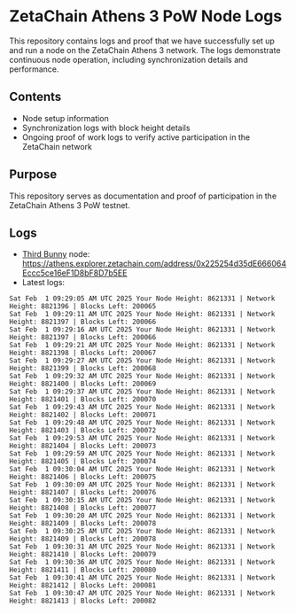 # ZetaChain Athens 3 PoW Node Logs
This repository contains logs and proof that we have successfully set up and run a node on the ZetaChain Athens 3 network. The logs demonstrate continuous node operation, including synchronization details and performance.

## Contents
- Node setup information
- Synchronization logs with block height details
- Ongoing proof of work logs to verify active participation in the ZetaChain network

## Purpose
This repository serves as documentation and proof of participation in the ZetaChain Athens 3 PoW testnet.

## Logs

- [Third Bunny](https://thirdbunny.xyz/) node: https://athens.explorer.zetachain.com/address/0x225254d35dE666064Eccc5ce16eF1D8bF8D7b5EE
- Latest logs:
```
Sat Feb  1 09:29:05 AM UTC 2025 Your Node Height: 8621331 | Network Height: 8821396 | Blocks Left: 200065
Sat Feb  1 09:29:11 AM UTC 2025 Your Node Height: 8621331 | Network Height: 8821397 | Blocks Left: 200066
Sat Feb  1 09:29:16 AM UTC 2025 Your Node Height: 8621331 | Network Height: 8821397 | Blocks Left: 200066
Sat Feb  1 09:29:21 AM UTC 2025 Your Node Height: 8621331 | Network Height: 8821398 | Blocks Left: 200067
Sat Feb  1 09:29:27 AM UTC 2025 Your Node Height: 8621331 | Network Height: 8821399 | Blocks Left: 200068
Sat Feb  1 09:29:32 AM UTC 2025 Your Node Height: 8621331 | Network Height: 8821400 | Blocks Left: 200069
Sat Feb  1 09:29:37 AM UTC 2025 Your Node Height: 8621331 | Network Height: 8821401 | Blocks Left: 200070
Sat Feb  1 09:29:43 AM UTC 2025 Your Node Height: 8621331 | Network Height: 8821402 | Blocks Left: 200071
Sat Feb  1 09:29:48 AM UTC 2025 Your Node Height: 8621331 | Network Height: 8821403 | Blocks Left: 200072
Sat Feb  1 09:29:53 AM UTC 2025 Your Node Height: 8621331 | Network Height: 8821404 | Blocks Left: 200073
Sat Feb  1 09:29:59 AM UTC 2025 Your Node Height: 8621331 | Network Height: 8821405 | Blocks Left: 200074
Sat Feb  1 09:30:04 AM UTC 2025 Your Node Height: 8621331 | Network Height: 8821406 | Blocks Left: 200075
Sat Feb  1 09:30:09 AM UTC 2025 Your Node Height: 8621331 | Network Height: 8821407 | Blocks Left: 200076
Sat Feb  1 09:30:15 AM UTC 2025 Your Node Height: 8621331 | Network Height: 8821408 | Blocks Left: 200077
Sat Feb  1 09:30:20 AM UTC 2025 Your Node Height: 8621331 | Network Height: 8821409 | Blocks Left: 200078
Sat Feb  1 09:30:25 AM UTC 2025 Your Node Height: 8621331 | Network Height: 8821409 | Blocks Left: 200078
Sat Feb  1 09:30:31 AM UTC 2025 Your Node Height: 8621331 | Network Height: 8821410 | Blocks Left: 200079
Sat Feb  1 09:30:36 AM UTC 2025 Your Node Height: 8621331 | Network Height: 8821411 | Blocks Left: 200080
Sat Feb  1 09:30:41 AM UTC 2025 Your Node Height: 8621331 | Network Height: 8821412 | Blocks Left: 200081
Sat Feb  1 09:30:47 AM UTC 2025 Your Node Height: 8621331 | Network Height: 8821413 | Blocks Left: 200082
```
